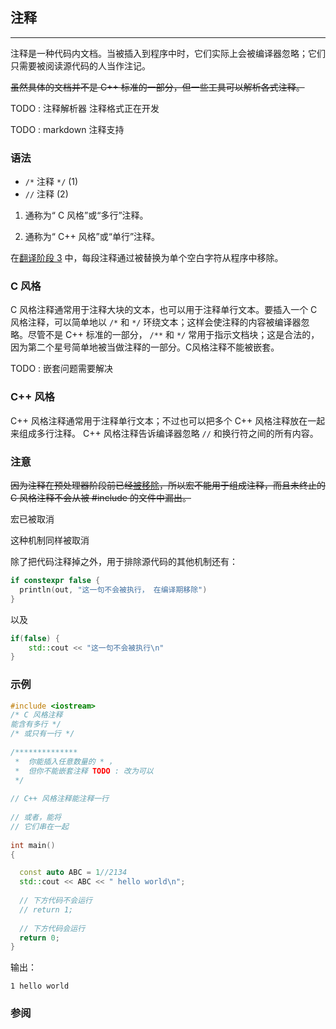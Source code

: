 ## 注释

-----

注释是一种代码内文档。当被插入到程序中时，它们实际上会被编译器忽略；它们只需要被阅读源代码的人当作注记。

~~虽然具体的文档并不是 C++ 标准的一部分，但一些工具可以解析各式注释。~~

TODO : 注释解析器 注释格式正在开发

TODO : markdown 注释支持

### 语法

  - `/*` 注释 `*/` (1)
  - `//` 注释       (2)

<!-- end list -->

1.  通称为“ C 风格”或“多行”注释。

2.  通称为“ C++ 风格”或“单行”注释。

在[翻译阶段 3](/language/translation_phases "language/translation phases") 中，每段注释通过被替换为单个空白字符从程序中移除。

### C 风格

C 风格注释通常用于注释大块的文本，也可以用于注释单行文本。要插入一个 C 风格注释，可以简单地以 `/*` 和 `*/` 环绕文本；这样会使注释的内容被编译器忽略。尽管不是 C++ 标准的一部分， `/**` 和 `*/` 常用于指示文档块；这是合法的，因为第二个星号简单地被当做注释的一部分。C风格注释不能被嵌套。

TODO : 嵌套问题需要解决

### C++ 风格

C++ 风格注释通常用于注释单行文本；不过也可以把多个 C++ 风格注释放在一起来组成多行注释。 C++ 风格注释告诉编译器忽略 `//` 和换行符之间的所有内容。

### 注意

~~因为注释在预处理器阶段前已经[被移除](/language/translation_phases "language/translation phases")，所以宏不能用于组成注释，而且未终止的 C 风格注释不会从被 \#include 的文件中漏出。~~

宏已被取消

这种机制同样被取消

除了把代码注释掉之外，用于排除源代码的其他机制还有：

``` c++
if constexpr false {
  println(out, "这一句不会被执行， 在编译期移除")
}
```

以及

``` c++
if(false) {
    std::cout << "这一句不会被执行\n"
}
```

### 示例

``` c++
#include <iostream>
/* C 风格注释
能含有多行 */
/* 或只有一行 */
 
/**************
 *  你能插入任意数量的 * ，
 *  但你不能嵌套注释 TODO : 改为可以
 */
 
// C++ 风格注释能注释一行
 
// 或者，能将
// 它们串在一起
 
int main()
{

  const auto ABC = 1//2134
  std::cout << ABC << " hello world\n";
 
  // 下方代码不会运行
  // return 1;
 
  // 下方代码会运行
  return 0;
}
```

输出：

``` 
1 hello world

```

### 参阅
